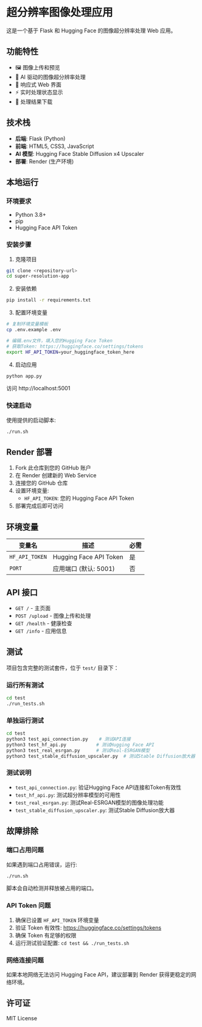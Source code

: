 # 超分辨率图像处理应用

这是一个基于 Flask 和 Hugging Face 的图像超分辨率处理 Web 应用。

## 功能特性

- 🖼️ 图像上传和预览
- 🚀 AI 驱动的图像超分辨率处理
- 📱 响应式 Web 界面
- ⚡ 实时处理状态显示
- 💾 处理结果下载

## 技术栈

- **后端**: Flask (Python)
- **前端**: HTML5, CSS3, JavaScript
- **AI 模型**: Hugging Face Stable Diffusion x4 Upscaler
- **部署**: Render (生产环境)

## 本地运行

### 环境要求
- Python 3.8+
- pip
- Hugging Face API Token

### 安装步骤

1. 克隆项目
```bash
git clone <repository-url>
cd super-resolution-app
```

2. 安装依赖
```bash
pip install -r requirements.txt
```

3. 配置环境变量
```bash
# 复制环境变量模板
cp .env.example .env

# 编辑.env文件，填入您的Hugging Face Token
# 获取Token: https://huggingface.co/settings/tokens
export HF_API_TOKEN=your_huggingface_token_here
```

4. 启动应用
```bash
python app.py
```

访问 http://localhost:5001

### 快速启动

使用提供的启动脚本:
```bash
./run.sh
```

## Render 部署

1. Fork 此仓库到您的 GitHub 账户
2. 在 Render 创建新的 Web Service
3. 连接您的 GitHub 仓库
4. 设置环境变量:
   - `HF_API_TOKEN`: 您的 Hugging Face API Token
5. 部署完成后即可访问

## 环境变量

| 变量名 | 描述 | 必需 |
|--------|------|------|
| `HF_API_TOKEN` | Hugging Face API Token | 是 |
| `PORT` | 应用端口 (默认: 5001) | 否 |

## API 接口

- `GET /` - 主页面
- `POST /upload` - 图像上传和处理
- `GET /health` - 健康检查
- `GET /info` - 应用信息

## 测试

项目包含完整的测试套件，位于 `test/` 目录下：

### 运行所有测试
```bash
cd test
./run_tests.sh
```

### 单独运行测试
```bash
cd test
python3 test_api_connection.py    # 测试API连接
python3 test_hf_api.py           # 测试Hugging Face API
python3 test_real_esrgan.py      # 测试Real-ESRGAN模型
python3 test_stable_diffusion_upscaler.py  # 测试Stable Diffusion放大器
```

### 测试说明
- `test_api_connection.py`: 验证Hugging Face API连接和Token有效性
- `test_hf_api.py`: 测试超分辨率模型的可用性
- `test_real_esrgan.py`: 测试Real-ESRGAN模型的图像处理功能
- `test_stable_diffusion_upscaler.py`: 测试Stable Diffusion放大器

## 故障排除

### 端口占用问题
如果遇到端口占用错误，运行:
```bash
./run.sh
```
脚本会自动检测并释放被占用的端口。

### API Token 问题
1. 确保已设置 `HF_API_TOKEN` 环境变量
2. 验证 Token 有效性: https://huggingface.co/settings/tokens
3. 确保 Token 有足够的权限
4. 运行测试验证配置: `cd test && ./run_tests.sh`

### 网络连接问题
如果本地网络无法访问 Hugging Face API，建议部署到 Render 获得更稳定的网络环境。

## 许可证

MIT License